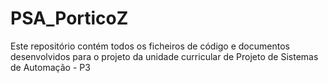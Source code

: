 # PSA_PorticoZ
Este repositório contém todos os ficheiros de código e documentos desenvolvidos para o projeto da unidade curricular de Projeto de Sistemas de Automação - P3
